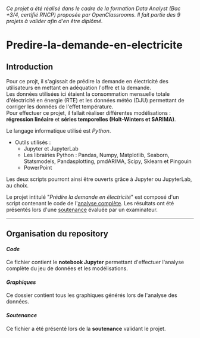 ###### _Ce projet a été réalisé dans le cadre de la formation Data Analyst (Bac +3/4, certifié RNCP) proposée par OpenClassrooms. Il fait partie des 9 projets à valider afin d'en être diplômé_.

# Predire-la-demande-en-electricite

## Introduction

Pour ce projt, il s'agissait de prédire la demande en électricité des utilisateurs en mettant en adéquation l'offre et la demande.   
Les données utilisées ici étaient la consommation mensuelle totale d'électricité en énergie (RTE) et les données météo (DJU) permettant de corriger les données de l'effet température.  
Pour effectuer ce projet, il fallait réaliser différentes modélisations : **régression linéaire** et **séries temporelles (Holt-Winters et SARIMA)**.  

Le langage informatique utilisé est _Python_.  

* Outils utilisés :
  * Jupyter et JupyterLab
  * Les librairies Python : Pandas, Numpy, Matplotlib, Seaborn, Statsmodels, Pandasplotting, pmdARIMA, Scipy, Sklearn et Pingouin
  * PowerPoint  

Les deux scripts pourront ainsi être ouverts grâce à Jupyter ou JupyterLab, au choix.  

Le projet intitulé "_Prédire la demande en électricité_" est composé d'un script contenant le code de l'[analyse complète](https://github.com/anissalaza/Predire-la-demande-en-electricite/blob/b7522d62e6131e62f03558a74d9657fb954ae967/Code.ipynb). Les résultats ont été présentés lors d'une [soutenance](https://github.com/anissalaza/Predire-la-demande-en-electricite/blob/b7522d62e6131e62f03558a74d9657fb954ae967/Soutenance.pdf) évaluée par un examinateur.  


------------------------------------------------

## Organisation du repository

#### *Code*
Ce fichier contient le **notebook Jupyter** permettant d'effectuer l'analyse complète du jeu de données et les modélisations.

#### *Graphiques*
Ce dossier contient tous les graphiques générés lors de l'analyse des données.

#### *Soutenance*
Ce fichier a été présenté lors de la **soutenance** validant le projet.
